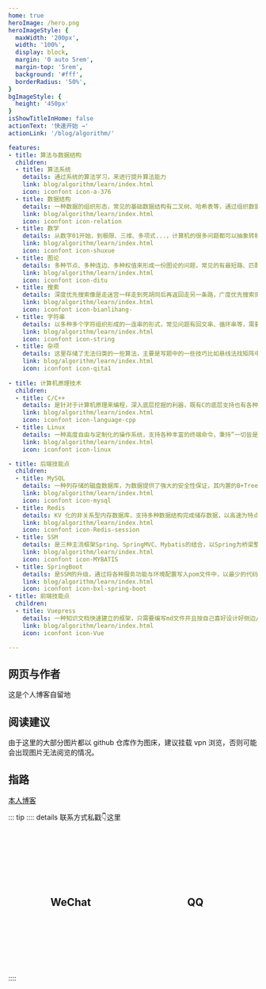 ```yaml
---
home: true
heroImage: /hero.png
heroImageStyle: {
  maxWidth: '200px',
  width: '100%',
  display: block,
  margin: '0 auto 5rem',
  margin-top: '5rem',
  background: '#fff',
  borderRadius: '50%',
}
bgImageStyle: {
  height: '450px'
}
isShowTitleInHome: false
actionText: '快速开始 →'
actionLink: '/blog/algorithm/'

features:
- title: 算法与数据结构
  children:
  - title: 算法系统
    details: 通过系统的算法学习，来进行提升算法能力
    link: blog/algorithm/learn/index.html
    icon: iconfont icon-a-376
  - title: 数据结构
    details: 一种数据的组织形态，常见的基础数据结构有二叉树、哈希表等，通过组织数据来完成优化存储、优化读写等行为，作出数据结构常常需要合理的建模能力
    link: blog/algorithm/learn/index.html
    icon: iconfont icon-relation
  - title: 数学
    details: 从数字01开始，到极限、三维、多项式...，计算机的很多问题都可以抽象转移成数学公式，通过对数学公式的一步步化简可以更精妙地看到问题的本质
    link: blog/algorithm/learn/index.html
    icon: iconfont icon-shuxue
  - title: 图论
    details: 多种节点、多种连边、多种权值来形成一份图论的问题，常见的有最短路、匹配、网络流等，对于每个节点将邻点的数据进行汇总可以得到总图的很多信息
    link: blog/algorithm/learn/index.html
    icon: iconfont icon-ditu
  - title: 搜索
    details: 深度优先搜索像是走迷宫一样走到死胡同后再返回走另一条路，广度优先搜索则类似水流的扩展，以多路并发开始，到找到终点为止，两者都是优雅的暴力
    link: blog/algorithm/learn/index.html
    icon: iconfont icon-bianlihang-
  - title: 字符串
    details: 以多种多个字符组织形成的一连串的形式，常见问题有回文串、循环串等，需要找到串与串的共同点来完成各种各样的匹配算法
    link: blog/algorithm/learn/index.html
    icon: iconfont icon-string
  - title: 杂项
    details: 这里存储了无法归类的一些算法，主要是写题中的一些技巧比如悬线法找矩阵中最大的同符号子矩阵这种，在杂项中也会存放一些黑科技算法
    link: blog/algorithm/learn/index.html
    icon: iconfont icon-qita1
    
- title: 计算机原理技术
  children:
  - title: C/C++
    details: 是针对于计算机原理来编程，深入底层挖掘的利器，既有C的底层支持也有各种便于开发的新特性语法糖，也是作者认真学习的第一份语言
    link: blog/algorithm/learn/index.html
    icon: iconfont icon-language-cpp
  - title: Linux
    details: 一种高度自由与定制化的操作系统，支持各种丰富的终端命令，秉持”一切皆是文件“原则也有更为快捷的文件配置方式，常用于服务器
    link: blog/algorithm/learn/index.html
    icon: iconfont icon-linux

- title: 后端技能点
  children:
  - title: MySQL
    details: 一种列存储的磁盘数据库，为数据提供了强大的安全性保证，其内置的B+Tree也保证了读写的效率，且其提供的SQL语句可以实现复杂的逻辑功能
    link: blog/algorithm/learn/index.html
    icon: iconfont icon-mysql
  - title: Redis
    details: KV 化的非关系型内存数据库，支持多种数据结构完成储存数据，以高速为特点作为缓存数据库与各种磁盘数据库相配合，在工程开发中十分常见
    link: blog/algorithm/learn/index.html
    icon: iconfont icon-Redis-session
  - title: SSM
    details: 是三种主流框架Spring、SpringMVC、Mybatis的结合，以Spring为桥梁整合出各种功能模块，是开发各种业务代码的基础框架
    link: blog/algorithm/learn/index.html
    icon: iconfont icon-MYBATIS
  - title: SpringBoot
    details: 是SSM的升级，通过将各种服务功能与环境配置写入pom文件中，以最少的代码开发出最完善的功能，也是当前时代最常用的Web应用开发框架
    link: blog/algorithm/learn/index.html
    icon: iconfont icon-bxl-spring-boot
- title: 前端技能点
  children:
  - title: Vuepress
    details: 一种知识文档快速建立的框架，只需要编写md文件并且按自己喜好设计好侧边/顶栏的json后便可自动解析为文档网站，辅以强大多样的插件支持
    link: blog/algorithm/learn/index.html
    icon: iconfont icon-Vue

---
```


## 网页与作者

这是个人博客自留地

</div>

## 阅读建议

由于这里的大部分图片都以 github 仓库作为图床，建议挂载 vpn 浏览，否则可能会出现图片无法阅览的情况。

## 指路

[本人博客](https://mhkz.github.io/blog/)  


::: tip
:::: details 联系方式私戳👇这里   

<br>
<br>
<br>

<div style="width: 100%; display: flex; justify-content: center;">
<div style="width: 30%; margin: 10%;">
  <h2 align="center">WeChat</h2>  
  <!-- <img src="./.vuepress/public/person_wechat.png" style="width: 100%;"/>  -->
</div>
<div style="width: 30%; margin: 10%;">   
  <h2 align="center">QQ</h2>  
  <!-- <img src="./.vuepress/public/qq.png" style="width: 100%;"/> -->
</div>
</div>
<br>
<br>
<br>

::::